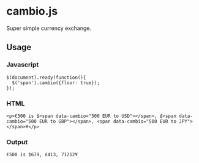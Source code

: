 # cambio.js

Super simple currency exchange.

## Usage

### Javascript

```
$(document).ready(function(){
  $('span').cambio({floor: true});
});
```

### HTML

```
<p>€500 is $<span data-cambio="500 EUR to USD"></span>, £<span data-cambio="500 EUR to GBP"></span>, <span data-cambio="500 EUR to JPY"></span>¥</p>
```

### Output

```
€500 is $679, £413, 71212¥
```
